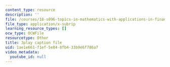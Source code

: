 ```yaml
---
content_type: resource
description: ''
file: /courses/18-s096-topics-in-mathematics-with-applications-in-finance-fall-2013/1ae1e661f1ef5e848fb433b9e6f786a7_f9XFM8YLccg.vtt
file_type: application/x-subrip
learning_resource_types: []
ocw_type: OCWFile
resourcetype: Other
title: 3play caption file
uid: 1ae1e661-f1ef-5e84-8fb4-33b9e6f786a7
video_metadata:
  youtube_id: null
---
```

